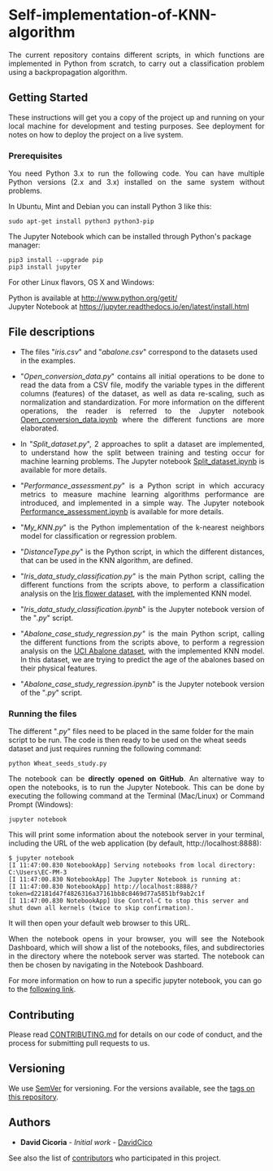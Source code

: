 # Self-implementation-of-KNN-algorithm
<p align="justify">The current repository contains different scripts, in which functions are implemented in Python from scratch, to carry out a classification problem using a backpropagation algorithm.</p>

## Getting Started

<p align="justify">These instructions will get you a copy of the project up and running on your local machine for development and testing purposes. See deployment for notes on how to deploy the project on a live system.</p>

### Prerequisites

<p align="justify">You need Python 3.x to run the following code.  You can have multiple Python versions (2.x and 3.x) installed on the same system without problems.</p>

In Ubuntu, Mint and Debian you can install Python 3 like this:

    sudo apt-get install python3 python3-pip
    
The Jupyter Notebook which can be installed through Python's package manager:

    pip3 install --upgrade pip
    pip3 install jupyter

For other Linux flavors, OS X and Windows: 

Python is available at http://www.python.org/getit/    
Jupyter Notebook at https://jupyter.readthedocs.io/en/latest/install.html

## File descriptions
<ul>
    
<li>The files "<em>iris.csv</em>" and "<em>abalone.csv</em>" correspond to the datasets used in the examples.</li>
    
<li><p align="justify">"<em>Open_conversion_data.py</em>" contains all initial operations to be done to read the data from a CSV file, modify the variable types in the different columns (features) of the dataset, as well as data re-scaling, such as normalization and standardization. For more information on the different operations, the reader is referred to the Jupyter notebook <a href="https://github.com/DavidCico/Simple-functions-for-starting-machine-learning-with-Python/blob/master/Open_conversion_data.ipynb">Open_conversion_data.ipynb</a> where the different functions are more elaborated.</p></li>
    
<li><p align="justify">In "<em>Split_dataset.py</em>", 2 approaches to split a dataset are implemented, to understand how the split between training and testing occur for machine learning problems. The Jupyter notebook <a href="https://github.com/DavidCico/Simple-functions-for-starting-machine-learning-with-Python/blob/master/Split_dataset.ipynb">Split_dataset.ipynb</a> is available for more details.</p></li>

<li><p align="justify">"<em>Performance_assessment.py</em>" is a Python script in which accuracy metrics to measure machine learning algorithms performance are introduced, and implemented in a simple way. The Jupyter notebook <a href="https://github.com/DavidCico/Simple-functions-for-starting-machine-learning-with-Python/blob/master/Performance_assessment.ipynb">Performance_assessment.ipynb</a> is available for more details.</p></li>

<li><p align="justify">"<em>My_KNN.py</em>" is the Python implementation of the k-nearest neighbors model for classification or regression problem.</p></li>

<li><p align="justify">"<em>DistanceType.py</em>" is the Python script, in which the different distances, that can be used in the KNN algorithm, are defined.</p></li>

<li><p align="justify">"<em>Iris_data_study_classification.py"</em> is the main Python script, calling the different functions from the scripts above, to perform a classification analysis on the <a href="https://en.wikipedia.org/wiki/Iris_flower_data_set">Iris flower dataset</a>, with the implemented KNN model.</p></li>

<li><p align="justify">"<em>Iris_data_study_classification.ipynb</em>" is the Jupyter notebook version of the "<em>.py</em>" script.</p></li>

<li><p align="justify">"<em>Abalone_case_study_regression.py"</em> is the main Python script, calling the different functions from the scripts above, to perform a regression analysis on the <a href="https://archive.ics.uci.edu/ml/datasets/abalone">UCI Abalone dataset</a>, with the implemented KNN model. In this dataset, we are trying to predict the age of the abalones based on their physical features.</p></li>

<li><p align="justify">"<em>Abalone_case_study_regression.ipynb</em>" is the Jupyter notebook version of the "<em>.py</em>" script.</p></li>

</ul>

### Running the files

The different "<em>.py</em>" files need to be placed in the same folder for the main script to be run. The code is then ready to be used on the wheat seeds dataset and just requires running the following command:

    python Wheat_seeds_study.py

<p align="justify">The notebook can be <b>directly opened on GitHub</b>. An alternative way to open the notebooks, is to run the Jupyter Notebook. This can be done by executing the following command at the Terminal (Mac/Linux) or Command Prompt (Windows):</p>

    jupyter notebook

<p align="justify">This will print some information about the notebook server in your terminal, including the URL of the web application (by default, http://localhost:8888):</p>

    $ jupyter notebook
    [I 11:47:00.830 NotebookApp] Serving notebooks from local directory: C:\Users\EC-PM-3
    [I 11:47:00.830 NotebookApp] The Jupyter Notebook is running at:
    [I 11:47:00.830 NotebookApp] http://localhost:8888/?token=d22181d47f4826316a37161bb8c8469d77a5851bf9ab2c1f
    [I 11:47:00.830 NotebookApp] Use Control-C to stop this server and shut down all kernels (twice to skip confirmation).

It will then open your default web browser to this URL.

<p align="justify">When the notebook opens in your browser, you will see the Notebook Dashboard, which will show a list of the notebooks, files, and subdirectories in the directory where the notebook server was started. The notebook can then be chosen by navigating in the Notebook Dashboard.</p>

For more information on how to run a specific jupyter notebook, you can go to the <a href="https://jupyter.readthedocs.io/en/latest/running.html#running">following link</a>.
## Contributing

Please read [CONTRIBUTING.md](https://github.com/DavidCico/Self-implementation-of-KNN-algorithm/blob/master/CONTRIBUTING.md) for details on our code of conduct, and the process for submitting pull requests to us.

## Versioning

We use [SemVer](http://semver.org/) for versioning. For the versions available, see the [tags on this repository](https://github.com/your/project/tags). 

## Authors

* **David Cicoria** - *Initial work* - [DavidCico](https://github.com/DavidCico)

See also the list of [contributors](https://github.com/DavidCico/Self-implementation-of-KNN-algorithm/graphs/contributors) who participated in this project.
